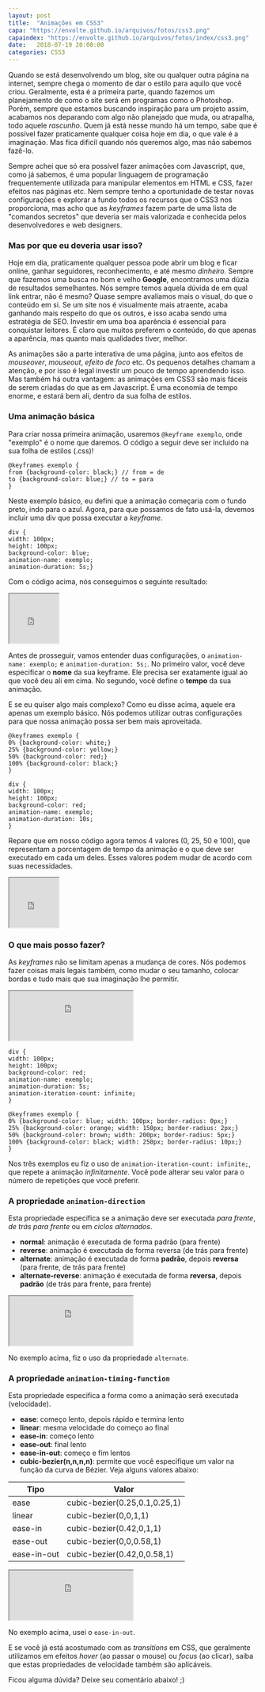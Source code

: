 ```yaml
---
layout: post
title:  "Animações em CSS3"
capa: "https://envolte.github.io/arquivos/fotos/css3.png"
capaindex: "https://envolte.github.io/arquivos/fotos/index/css3.png"
date:   2018-07-19 20:00:00
categories: CSS3
---
```


Quando se está desenvolvendo um blog, site ou qualquer outra página na internet, sempre chega o momento de dar o estilo para aquilo que você criou. Geralmente, esta é a primeira parte, quando fazemos um planejamento de como o site será em programas como o Photoshop. Porém, sempre que estamos buscando inspiração para um projeto assim, acabamos nos deparando com algo não planejado que muda, ou atrapalha, todo aquele *rascunho*. Quem já está nesse mundo há um tempo, sabe que é possível fazer praticamente qualquer coisa hoje em dia, o que vale é a imaginação. Mas fica dificíl quando nós queremos algo, mas não sabemos fazê-lo.

Sempre achei que só era possível fazer animações com Javascript, que, como já sabemos, é uma popular linguagem de programação frequentemente utilizada para manipular elementos em HTML e CSS, fazer efeitos nas páginas etc. Nem sempre tenho a oportunidade de testar novas configurações e explorar a fundo todos os recursos que o CSS3 nos proporciona, mas acho que as *keyframes* fazem parte de uma lista de "comandos secretos" que deveria ser mais valorizada e conhecida pelos desenvolvedores e web designers.

### Mas por que eu deveria usar isso?

Hoje em dia, praticamente qualquer pessoa pode abrir um blog e ficar online, ganhar seguidores, reconhecimento, e até mesmo *dinheiro*. Sempre que fazemos uma busca no bom e velho **Google**, encontramos uma dúzia de resultados semelhantes. Nós sempre temos aquela dúvida de em qual link entrar, não é mesmo? Quase sempre avaliamos mais o visual, do que o conteúdo em si. Se um site nos é visualmente mais atraente, acaba ganhando mais respeito do que os outros, e isso acaba sendo uma estratégia de SEO. Investir em uma boa aparência é essencial para conquistar leitores. É claro que muitos preferem o conteúdo, do que apenas a aparência, mas quanto mais qualidades tiver, melhor. 

As animações são a parte interativa de uma página, junto aos efeitos de *mouseover*, *mouseout*, *efeito de foco* etc. Os pequenos detalhes chamam a atenção, e por isso é legal investir um pouco de tempo aprendendo isso. Mas também há outra vantagem: as animações em CSS3 são mais fáceis de serem criadas do que as em Javascript. É uma economia de tempo enorme, e estará bem ali, dentro da sua folha de estilos.

### Uma animação básica

Para criar nossa primeira animação, usaremos ```@keyframe exemplo```, onde "exemplo" é o nome que daremos. O código a seguir deve ser incluido na sua folha de estilos (.css)!

    @keyframes exemplo {
    from {background-color: black;} // from = de
    to {background-color: blue;} // to = para
    }

Neste exemplo básico, eu defini que a animação começaria com o fundo preto, indo para o azul. Agora, para que possamos de fato usá-la, devemos incluir uma div que possa executar a *keyframe*.

    div {
    width: 100px;
    height: 100px;
    background-color: blue;
    animation-name: exemplo;
    animation-duration: 5s;}
    
Com o código acima, nós conseguimos o seguinte resultado:

<iframe class="exemplo" src="https://envolte.github.io/exemplos/css/animacao.html" width="100" height="100"></iframe>

Antes de prosseguir, vamos entender duas configurações, o ```animation-name: exemplo;``` e ```animation-duration: 5s;```. No primeiro valor, você deve especificar o **nome** da sua keyframe. Ele precisa ser exatamente igual ao que você deu ali em cima. No segundo, você define o **tempo** da sua animação.

E se eu quiser algo mais complexo? Como eu disse acima, aquele era apenas um exemplo básico. Nós podemos utilizar outras configurações para que nossa animação possa ser bem mais aproveitada.

    @keyframes exemplo {
    0% {background-color: white;}
    25% {background-color: yellow;}
    50% {background-color: red;}
    100% {background-color: black;}
    }
   
    div {
    width: 100px;
    height: 100px;
    background-color: red;
    animation-name: exemplo;
    animation-duration: 10s;
    }
    
Repare que em nosso código agora temos 4 valores (0, 25, 50 e 100), que representam a porcentagem de tempo da animação e o que deve ser executado em cada um deles. Esses valores podem mudar de acordo com suas necessidades.

<iframe class="exemplo" src="https://envolte.github.io/exemplos/css/animacao2.html" width="100" height="100"></iframe>

### O que mais posso fazer?

As *keyframes* não se limitam apenas a mudança de cores. Nós podemos fazer coisas mais legais também, como mudar o seu tamanho, colocar bordas e tudo mais que sua imaginação lhe permitir.

<iframe class="exemplo" src="https://envolte.github.io/exemplos/css/animacao3.html" width="250" height="100"></iframe>

```
div {
width: 100px; 
height: 100px;
background-color: red;
animation-name: exemplo;
animation-duration: 5s;
animation-iteration-count: infinite;
}

@keyframes exemplo {
0% {background-color: blue; width: 100px; border-radius: 0px;}
25% {background-color: orange; width: 150px; border-radius: 2px;}
50% {background-color: brown; width: 200px; border-radius: 5px;}
100% {background-color: black; width: 250px; border-radius: 10px;}
}
```
	
Nos três exemplos eu fiz o uso de ```animation-iteration-count: infinite;```, que repete a animação *infinitamente*. Você pode alterar seu valor para o número de repetições que você preferir.

### A propriedade ``animation-direction``

Esta propriedade especifica se a animação deve ser executada *para frente*, *de trás para frente* ou em *ciclos alternados*.

- **normal**: animação é executada de forma padrão (para frente)
- **reverse**: animação é executada de forma reversa (de trás para frente)
- **alternate**: animação é executada de forma **padrão**, depois **reversa** (para frente, de trás para frente)
- **alternate-reverse**: animação é executada de forma **reversa**, depois **padrão** (de trás para frente, para frente)

<iframe class="exemplo" src="https://envolte.github.io/exemplos/css/animacao4.html" width="250" height="100"></iframe>

No exemplo acima, fiz o uso da propriedade ``alternate``.

### A propriedade ``animation-timing-function``

Esta propriedade especifica a forma como a animação será executada (velocidade).

- **ease**: começo lento, depois rápido e termina lento
- **linear**: mesma velocidade do começo ao final
- **ease-in**: começo lento
- **ease-out**: final lento
- **ease-in-out**: começo e fim lentos
- **cubic-bezier(n,n,n,n)**: permite que você especifique um valor na função da curva de Bézier. Veja alguns valores abaixo:

Tipo        | Valor
------------|------------------------------
ease        | cubic-bezier(0.25,0.1,0.25,1)
linear      | cubic-bezier(0,0,1,1)
ease-in     | cubic-bezier(0.42,0,1,1)
ease-out    | cubic-bezier(0,0,0.58,1)
ease-in-out | cubic-bezier(0.42,0,0.58,1)

<iframe class="exemplo" src="https://envolte.github.io/exemplos/css/animacao5.html" width="250" height="100"></iframe>

No exemplo acima, usei o ``ease-in-out``.

E se você já está acostumado com as *transitions* em CSS, que geralmente utilizamos em efeitos *hover* (ao passar o mouse) ou *focus* (ao clicar), saiba que estas propriedades de velocidade também são aplicáveis.

Ficou alguma dúvida? Deixe seu comentário abaixo! ;)
